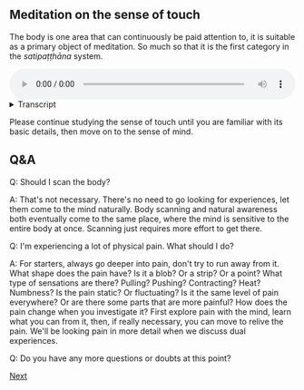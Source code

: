 
## Meditation on the sense of touch

The body is one area that can continuously be paid attention to, it is suitable as a primary object of meditation. So much so that it is the first category in the *satipaṭṭhāna* system.


<audio controls style="width: 100%; max-width: 600px;">
    <source src="assets/audio/01-06-sense-of-touch.mp3" type="audio/mpeg">
</audio>



<details>
<summary>Transcript</summary>

Let's spend a little time with the fifth sense, the sense of touch.

Bring your attention to the tactile field, this world of tangible sensations coming from nerve ending throughout your body, all the information coming through the body channel.

^^^ Straight away, notice how different the sense of touch is from the sense of taste. Feeling sensations is a totally different type of experience to tasting.

If you're sitting down, you can close your eyes. This will help to bring the bodily sensations into focus.

It doesn't matter so much what you're feeling, the important thing is to know, right now the experience is of 'feeling', 'sensations', 'body channel'. There is a somatic experience happening.

---
All the different sensations that you feel in your body are part of the field of touch.

Focus on the act of feeling, the fact of feeling sensations, this whole field of tactile experience.

---
Right now, physical sensations are happening. Give your full attention to the sense of touch.

---
It doesn't matter if the sensations are strong or subtle, pleasant or unpleasant, quickly disappearing or long-lasting, just keep being aware of them as sensations. This is a bodily experience.

---
When your mind wanders off into thought, come back to this ever present field of physical sensations.

---
Notice how active this domain of physical sensations is compared to smell or taste, how filled with continuous sensations the body is, there is always something happening somewhere in the body.

This is probably the most reliable meditation object, for beginners and advanced yogis alike, as there is always physical sensation to be felt. Perhaps this is the reason that the very first foundation of mindfulness is *kāyānupassanā*, following the experience of having a body. It is always available to be experienced.

---
Feeling the body is always available to awareness. If you're alive, you're breathing, which creates sensations. Gravity is always pushing the body towards the earth, creating sensations wherever the body is making contact with a surface beneath it. These two things are always directly tangible through the sense of touch.

---
There is always sensation to be experienced when the body comes into contact with any physical object, including itself. You just need to tune in to sensation, and it's always there.


---
Notice the sensations at all the points of contact, where one part of the body is touching another, or the body is touching some other physical object, your clothes, cushion, or the ground.

---
If you're sitting, notice where your hands or arms are touching the legs, where the butt is touching the cushion beneath it, where the legs are touching each other, where the feet are touching the ground. 

If you're walking, notice the sensation where your feet touch the ground.

---
If you are easily distracted, just mentally note to yourself, "feeling", "this is physical sensation", "touch", "body channel", or whatever language is useful to you. Noting or labelling can be very helpful in the beginning to anchor the mind to the current task.

---
Notice the types of objects in the field of touch—vibrating, throbbing, tingling, tickling, flowing, fluttering, itching, numbness, pinching, pulling, pushing, pricking, pulsating, rippling, radiating ... aching, paining, stabbing, stinging, soothing ... ^^^ heat, cold, dryness, wetness .... so many types of sensation, all just physical sensations, part of the field of touch, experience-able through the body channel.

---
Be very still for a moment. Stop moving entirely. Notice all the sensations that the body generates itself, without any movement.

---
Notice the range of the sense of touch. It is quite strictly limited to the body.

---
Notice how sensation are prominent in certain areas of the body, the face, eyes, cheeks, lips, and scalp, the hands, the chest, the stomach area, the buttocks, the legs. Are there other areas that you personally experience more sensations from?

---
Notice how sensations are difficult to discern or even absent in other parts of the body.

---
Notice how physical sensations come out of nowhere, occupy your attention, change, and disappear, replaced by the next sensation which grabs your attention.

---
There is a lot of change happening within physical sensation, this is very obvious from the beginning, and only increases with attention. You have very little control over these small, relentless changes in the body, which manifest as some sensation or another.

---
Notice how you like certain sensations, how you dislike certain sensations, how you are indifferent to certain sensations.

---
Keep coming back to this sense of touch, what it feels like to have a body, this entire field of body awareness.

---
Give these sensations your full attention. This is what's called keeping the body in mind.


</details>


Please continue studying the sense of touch until you are familiar with its basic details, then move on to the sense of mind.

## Q&A

Q: Should I scan the body?

A: That's not necessary. There's no need to go looking for experiences, let them come to the mind naturally. Body scanning and natural awareness both eventually come to the same place, where the mind is sensitive to the entire body at once. Scanning just requires more effort to get there.

Q: I'm experiencing a lot of physical pain. What should I do?

A: For starters, always go deeper into pain, don't try to run away from it. What shape does the pain have? Is it a blob? Or a strip? Or a point? What type of sensations are there? Pulling? Pushing? Contracting? Heat? Numbness? Is the pain static? Or fluctuating? Is it the same level of pain everywhere? Or are there some parts that are more painful? How does the pain change when you investigate it? First explore pain with the mind, learn what you can from it, then, if really necessary, you can move to relive the pain. We'll be looking pain in more detail when we discuss dual experiences.

Q: Do you have any more questions or doubts at this point?


<a href="1.7. Sense of Mind.html">Next</a>

